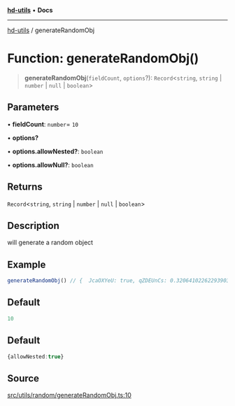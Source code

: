 [**hd-utils**](../README.md) • **Docs**

***

[hd-utils](../globals.md) / generateRandomObj

# Function: generateRandomObj()

> **generateRandomObj**(`fieldCount`, `options`?): `Record`\<`string`, `string` \| `number` \| `null` \| `boolean`\>

## Parameters

• **fieldCount**: `number`= `10`

• **options?**

• **options.allowNested?**: `boolean`

• **options.allowNull?**: `boolean`

## Returns

`Record`\<`string`, `string` \| `number` \| `null` \| `boolean`\>

## Description

will generate a random object

## Example

```ts
generateRandomObj() // {  JcaOXYeU: true, qZDEUnCs: 0.32064102262293903, RLvQgfll: true, GJSZIsnA: 413, iRjWgHkA: 'aNMnPg', aqXHzOuF: 'iGPp', ZVxrygDP: 252, KqrqvGbb: 'LuEdtd'}
```

## Default

```ts
10
```

## Default

```ts
{allowNested:true}
```

## Source

[src/utils/random/generateRandomObj.ts:10](https://github.com/AhmadHddad/h-utils/blob/8e9e542f98b1a43a336ce585dc8666b21b0e894d/src/utils/random/generateRandomObj.ts#L10)
